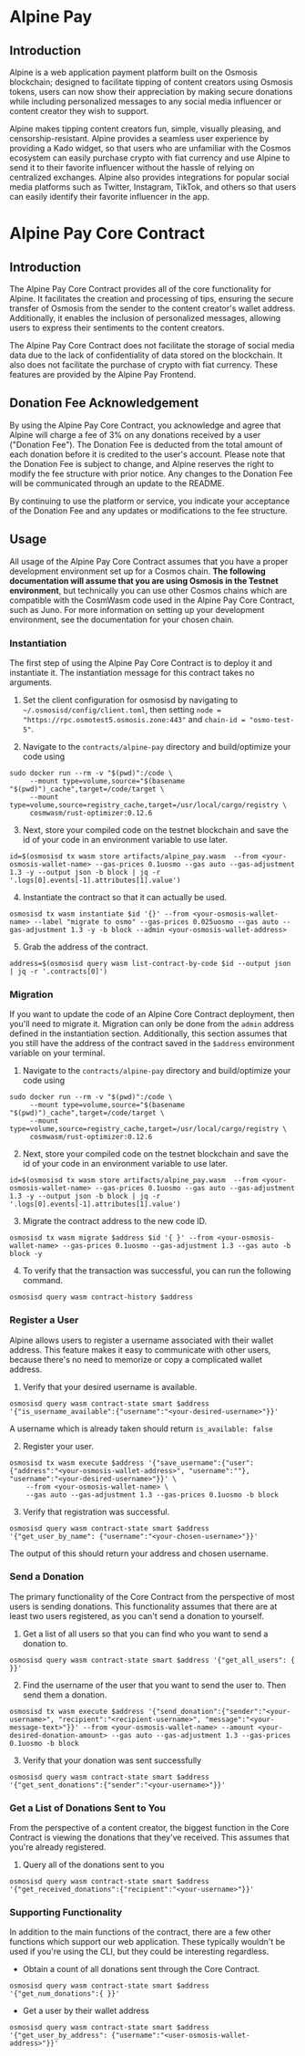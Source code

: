# Alpine Pay
## Introduction
Alpine is a web application payment platform built on the Osmosis blockchain; designed to facilitate tipping of content creators using Osmosis tokens, users can now show their appreciation by making secure donations while including personalized messages to any social media influencer or content creator they wish to support.

Alpine makes tipping content creators fun, simple, visually pleasing, and censorship-resistant. Alpine provides a seamless user experience by providing a Kado widget, so that users who are unfamiliar with the Cosmos ecosystem can easily purchase crypto with fiat currency and use Alpine to send it to their favorite influencer without the hassle of relying on centralized exchanges. Alpine also provides integrations for popular social media platforms such as Twitter, Instagram, TikTok, and others so that users can easily identify their favorite influencer in the app.

# Alpine Pay Core Contract
## Introduction
The Alpine Pay Core Contract provides all of the core functionality for Alpine. It facilitates the creation and processing of tips, ensuring the secure transfer of Osmosis from the sender to the content creator's wallet address. Additionally, it enables the inclusion of personalized messages, allowing users to express their sentiments to the content creators.

The Alpine Pay Core Contract does not facilitate the storage of social media data due to the lack of confidentiality of data stored on the blockchain. It also does not facilitate the purchase of crypto with fiat currency. These features are provided by the Alpine Pay Frontend.

## Donation Fee Acknowledgement
By using the Alpine Pay Core Contract, you acknowledge and agree that Alpine will charge a fee of 3% on any donations received by a user ("Donation Fee"). The Donation Fee is deducted from the total amount of each donation before it is credited to the user's account. Please note that the Donation Fee is subject to change, and Alpine reserves the right to modify the fee structure with prior notice. Any changes to the Donation Fee will be communicated through an update to the README.

By continuing to use the platform or service, you indicate your acceptance of the Donation Fee and any updates or modifications to the fee structure.

## Usage
All usage of the Alpine Pay Core Contract assumes that you have a proper development environment set up for a Cosmos chain. **The following documentation will assume that you are using Osmosis in the Testnet environment**, but technically you can use other Cosmos chains which are compatible with the CosmWasm code used in the Alpine Pay Core Contract, such as Juno. For more information on setting up your development environment, see the documentation for your chosen chain.

### Instantiation
The first step of using the Alpine Pay Core Contract is to deploy it and instantiate it. The instantiation message for this contract takes no arguments.
1. Set the client configuration for osmosisd by navigating to `~/.osmosisd/config/client.toml`, then setting `node = "https://rpc.osmotest5.osmosis.zone:443"` and `chain-id = "osmo-test-5"`.

2. Navigate to the `contracts/alpine-pay` directory and build/optimize your code using
```
sudo docker run --rm -v "$(pwd)":/code \
     --mount type=volume,source="$(basename "$(pwd)")_cache",target=/code/target \
     --mount type=volume,source=registry_cache,target=/usr/local/cargo/registry \
     cosmwasm/rust-optimizer:0.12.6
```
3. Next, store your compiled code on the testnet blockchain and save the id of your code in an environment variable to use later.
```
id=$(osmosisd tx wasm store artifacts/alpine_pay.wasm  --from <your-osmosis-wallet-name> --gas-prices 0.1uosmo --gas auto --gas-adjustment 1.3 -y --output json -b block | jq -r '.logs[0].events[-1].attributes[1].value')
```
4. Instantiate the contract so that it can actually be used.
```
osmosisd tx wasm instantiate $id '{}' --from <your-osmosis-wallet-name> --label "migrate to osmo" --gas-prices 0.025uosmo --gas auto --gas-adjustment 1.3 -y -b block --admin <your-osmosis-wallet-address>
```
5. Grab the address of the contract.
```
address=$(osmosisd query wasm list-contract-by-code $id --output json | jq -r '.contracts[0]')
```
### Migration
If you want to update the code of an Alpine Core Contract deployment, then you'll need to migrate it. Migration can only be done from the `admin` address defined in the instantiation section. Additionally, this section assumes that you still have the address of the contract saved in the `$address` environment variable on your terminal.
1. Navigate to the `contracts/alpine-pay` directory and build/optimize your code using
```
sudo docker run --rm -v "$(pwd)":/code \
     --mount type=volume,source="$(basename "$(pwd)")_cache",target=/code/target \
     --mount type=volume,source=registry_cache,target=/usr/local/cargo/registry \
     cosmwasm/rust-optimizer:0.12.6
```
2. Next, store your compiled code on the testnet blockchain and save the id of your code in an environment variable to use later.
```
id=$(osmosisd tx wasm store artifacts/alpine_pay.wasm  --from <your-osmosis-wallet-name> --gas-prices 0.1uosmo --gas auto --gas-adjustment 1.3 -y --output json -b block | jq -r '.logs[0].events[-1].attributes[1].value')
```
3. Migrate the contract address to the new code ID.
```
osmosisd tx wasm migrate $address $id '{ }' --from <your-osmosis-wallet-name> --gas-prices 0.1uosmo --gas-adjustment 1.3 --gas auto -b block -y
```
4. To verify that the transaction was successful, you can run the following command.
```
osmosisd query wasm contract-history $address
```
### Register a User
Alpine allows users to register a username associated with their wallet address. This feature makes it easy to communicate with other users, because there's no need to memorize or copy a complicated wallet address. 
1. Verify that your desired username is available.
```
osmosisd query wasm contract-state smart $address '{"is_username_available":{"username":"<your-desired-username>"}}'
```
A username which is already taken should return `is_available: false`

2. Register your user.
```
osmosisd tx wasm execute $address '{"save_username":{"user":{"address":"<your-osmosis-wallet-address>", "username":""}, "username":"<your-desired-username>"}}' \
    --from <your-osmosis-wallet-name> \
    --gas auto --gas-adjustment 1.3 --gas-prices 0.1uosmo -b block
```
3. Verify that registration was successful.
```
osmosisd query wasm contract-state smart $address '{"get_user_by_name": {"username":"<your-chosen-username>"}}'
```
The output of this should return your address and chosen username.
### Send a Donation
The primary functionality of the Core Contract from the perspective of most users is sending donations. This functionality assumes that there are at least two users registered, as you can't send a donation to yourself.
1. Get a list of all users so that you can find who you want to send a donation to.
```
osmosisd query wasm contract-state smart $address '{"get_all_users": { }}'
```
2. Find the username of the user that you want to send the user to. Then send them a donation.
```
osmosisd tx wasm execute $address '{"send_donation":{"sender":"<your-username>", "recipient":"<recipient-username>", "message":"<your-message-text>"}}' --from <your-osmosis-wallet-name> --amount <your-desired-donation-amount> --gas auto --gas-adjustment 1.3 --gas-prices 0.1uosmo -b block
```
3. Verify that your donation was sent successfully
```
osmosisd query wasm contract-state smart $address '{"get_sent_donations":{"sender":"<your-username>"}}'
```
### Get a List of Donations Sent to You
From the perspective of a content creator, the biggest function in the Core Contract is viewing the donations that they've received. This assumes that you're already registered.
1. Query all of the donations sent to you
```
osmosisd query wasm contract-state smart $address '{"get_received_donations":{"recipient":"<your-username>"}}'
```
### Supporting Functionality
In addition to the main functions of the contract, there are a few other functions which support our web application. These typically wouldn't be used if you're using the CLI, but they could be interesting regardless.
- Obtain a count of all donations sent through the Core Contract.
```
osmosisd query wasm contract-state smart $address '{"get_num_donations":{ }}'
```
- Get a user by their wallet address
```
osmosisd query wasm contract-state smart $address '{"get_user_by_address": {"username":"<user-osmosis-wallet-address>"}}'
```

